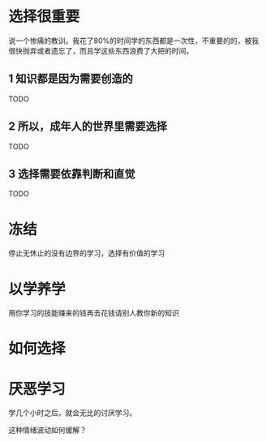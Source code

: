# 选择很重要



说一个惨痛的教训。我花了80%的时间学的东西都是一次性，不重要的的，被我很快抛弃或者遗忘了，而且学这些东西浪费了大把的时间。



## 1 知识都是因为需要创造的

TODO



## 2 所以，成年人的世界里需要选择
TODO

## 3 选择需要依靠判断和直觉
TODO



# 冻结

停止无休止的没有边界的学习，选择有价值的学习



# 以学养学  
用你学习的技能赚来的钱再去花钱请别人教你新的知识  



# 如何选择  



# 厌恶学习

学几个小时之后，就会无比的讨厌学习。  

这种情绪波动如何缓解？  


